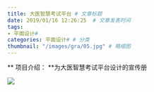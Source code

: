 ```yaml
---
title: 大医智慧考试平台 # 文章标题  
date: 2019/01/16 12:26:25  # 文章发表时间
tags:
- 平面设计#
categories: 平面设计# # 分类
thumbnail: "/images/gra/05.jpg" # 略缩图
---
```

** 项目介绍： **为大医智慧考试平台设计的宣传册

![](https://upload-images.jianshu.io/upload_images/1529765-4910a00354229df5.jpg?imageMogr2/auto-orient/strip%7CimageView2/2/w/1240)

